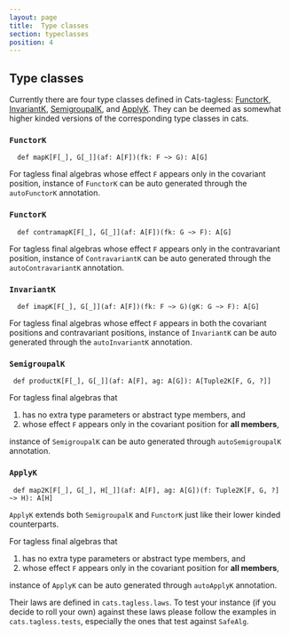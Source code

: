 ```yaml
---
layout: page
title:  Type classes
section: typeclasses
position: 4
---
```



## Type classes


Currently there are four type classes defined in Cats-tagless: [FunctorK](#functorK), [InvariantK](#invariantK), [SemigroupalK](#semigroupalK), and [ApplyK](#applyK). They can be deemed as somewhat higher kinded versions of the corresponding type classes in cats.



### <a id="functorK" href="#functorK"></a>`FunctorK` 
```
  def mapK[F[_], G[_]](af: A[F])(fk: F ~> G): A[G]
```

For tagless final algebras whose effect `F` appears only in the covariant position, instance of `FunctorK` can be auto generated through the `autoFunctorK` annotation.

### <a id="functorK" href="#functorK"></a>`FunctorK` 
```
  def contramapK[F[_], G[_]](af: A[F])(fk: G ~> F): A[G]
```

For tagless final algebras whose effect `F` appears only in the contravariant position, instance of `ContravariantK` can be auto generated through the `autoContravariantK` annotation.

### <a id="invariantK" href="#invariantK"></a>`InvariantK` 
```
  def imapK[F[_], G[_]](af: A[F])(fk: F ~> G)(gK: G ~> F): A[G]
```

For tagless final algebras whose effect `F` appears in both the covariant positions and contravariant positions, instance of `InvariantK` can be auto generated through the `autoInvariantK` annotation.

### <a id="semigroupalK" href="#semigroupalK"></a>`SemigroupalK`
```
 def productK[F[_], G[_]](af: A[F], ag: A[G]): A[Tuple2K[F, G, ?]]
```

For tagless final algebras that
1. has no extra type parameters or abstract type members, and
2. whose effect `F` appears only in the covariant position for **all members**,

instance of `SemigroupalK` can be auto generated through `autoSemigroupalK` annotation.


### <a id="applyK" href="#applyK"></a>`ApplyK`
```
 def map2K[F[_], G[_], H[_]](af: A[F], ag: A[G])(f: Tuple2K[F, G, ?] ~> H): A[H]
```

`ApplyK` extends both `SemigroupalK` and `FunctorK` just like their lower kinded counterparts.

For tagless final algebras that
1. has no extra type parameters or abstract type members, and
2. whose effect `F` appears only in the covariant position for **all members**,

instance of `ApplyK` can be auto generated through `autoApplyK` annotation.



Their laws are defined in `cats.tagless.laws`. To test your instance (if you decide to roll your own) against these laws please follow the examples in `cats.tagless.tests`, especially the ones that test against `SafeAlg`.


